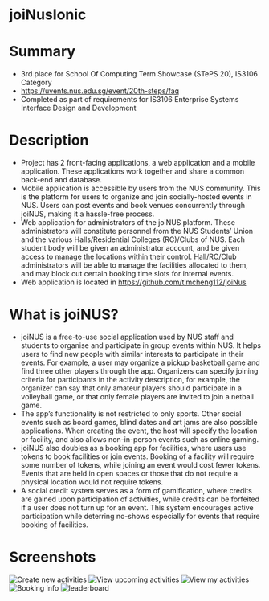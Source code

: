 ﻿# joiNusIonic
# Summary
- 3rd place for School Of Computing Term Showcase (STePS 20), IS3106 Category
- https://uvents.nus.edu.sg/event/20th-steps/faq
- Completed as part of requirements for IS3106 Enterprise Systems Interface Design and Development

# Description
- Project has 2 front-facing applications, a web application and a mobile application. These applications work together and share a common back-end and database.
- Mobile application is accessible by users from the NUS community. This is the platform for users to organize and join socially-hosted events in NUS. Users can post events and book venues concurrently through joiNUS, making it a hassle-free process.
- Web application for administrators of the joiNUS platform. These administrators will constitute personnel from the NUS Students’ Union and the various Halls/Residential Colleges (RC)/Clubs of NUS. Each student body will be given an administrator account, and be given access to manage the locations within their control. Hall/RC/Club administrators will be able to manage the facilities allocated to them, and may block out certain booking time slots for internal events.
- Web application is located in https://github.com/timcheng112/joiNus


# What is joiNUS?
- joiNUS is a free-to-use social application used by NUS staff and students to organise and participate in group events within NUS. It helps users to find new people with similar interests to participate in their events. For example, a user may organize a pickup basketball game and find three other players through the app. Organizers can specify joining criteria for participants in the activity description, for example, the organizer can say that only amateur players should participate in a volleyball game, or that only female players are invited to join a netball game.
- The app’s functionality is not restricted to only sports. Other social events such as board games, blind dates and art jams are also possible applications. When creating the event, the host will specify the location or facility, and also allows non-in-person events such as online gaming.
- joiNUS also doubles as a booking app for facilities, where users use tokens to book facilities or join events. Booking of a facility will require some number of tokens, while joining an event would cost fewer tokens. Events that are held in open spaces or those that do not require a physical location would not require tokens.
- A social credit system serves as a form of gamification, where credits are gained upon participation of activities, while credits can be forfeited if a user does not turn up for an event. This system encourages active participation while deterring no-shows especially for events that require booking of facilities.

# Screenshots

![Create new activities](https://user-images.githubusercontent.com/89450828/195499351-3363a7ab-230e-4dca-a1fb-16b7aba91b0a.png)
![View upcoming activities](https://user-images.githubusercontent.com/89450828/195499475-a705e877-3ca4-44fd-b81a-afafc2d2298f.png)
![View my activities](https://user-images.githubusercontent.com/89450828/195499543-26174de0-61e4-4aab-bd0a-f0b38e62e2ad.png)
![Booking info](https://user-images.githubusercontent.com/89450828/195499781-17371d33-78bb-4315-b4c1-8529833a396e.png)
![leaderboard](https://user-images.githubusercontent.com/89450828/195499815-ef49b260-2b4a-4cbf-b153-8d066d17a0fa.png)
